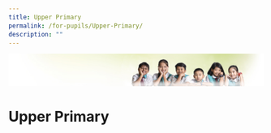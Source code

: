 ```yaml
---
title: Upper Primary
permalink: /for-pupils/Upper-Primary/
description: ""
---
```

![](/images/Banner.jpg)

Upper Primary
=============